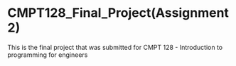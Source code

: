 # CMPT128_Final_Project(Assignment 2)
This is the final project that was submitted for CMPT 128 - Introduction to programming for engineers
